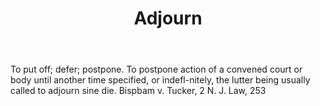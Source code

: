 ---
title: Adjourn
letter: A
permalink: "/definitions/adjourn.html"
body: To put off; defer; postpone. To postpone action of a convened court or body
  until another time specified, or indefl-nitely, the lutter being usually called
  to adjourn sine die. Bispbam v. Tucker, 2 N. J. Law, 253
published_at: '2018-07-07'
source: Black's Law Dictionary
layout: post
---